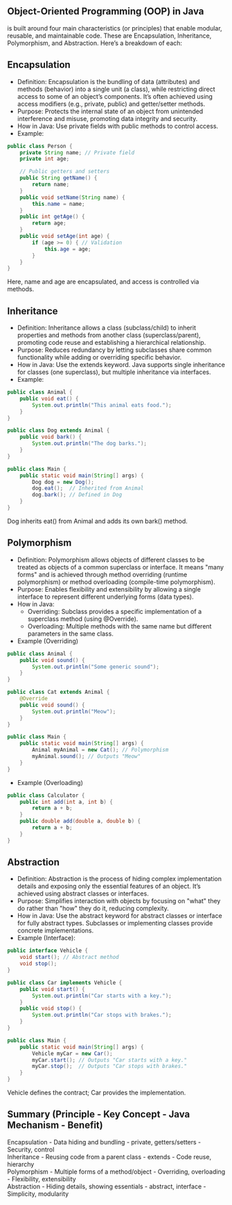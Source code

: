 ## Object-Oriented Programming (OOP) in Java 
is built around four main characteristics (or principles) that enable modular, 
reusable, and maintainable code. These are Encapsulation, Inheritance, Polymorphism, and Abstraction. 
Here’s a breakdown of each:

## Encapsulation
- Definition: Encapsulation is the bundling of data (attributes) and methods (behavior) into a single unit (a class), 
while restricting direct access to some of an object’s components. 
It’s often achieved using access modifiers (e.g., private, public) and getter/setter methods.
- Purpose: Protects the internal state of an object from unintended interference and misuse, promoting data integrity and security.
- How in Java: Use private fields with public methods to control access.
- Example:
```java
public class Person {
    private String name; // Private field
    private int age;

    // Public getters and setters
    public String getName() {
        return name;
    }
    public void setName(String name) {
        this.name = name;
    }
    public int getAge() {
        return age;
    }
    public void setAge(int age) {
        if (age >= 0) { // Validation
            this.age = age;
        }
    }
}
```
Here, name and age are encapsulated, and access is controlled via methods.

## Inheritance
- Definition: Inheritance allows a class (subclass/child) to inherit properties and methods from another class (superclass/parent),
promoting code reuse and establishing a hierarchical relationship.
- Purpose: Reduces redundancy by letting subclasses share common functionality while adding or overriding specific behavior.
- How in Java: Use the extends keyword. Java supports single inheritance for classes (one superclass), 
but multiple inheritance via interfaces.
- Example:
```java
public class Animal {
    public void eat() {
        System.out.println("This animal eats food.");
    }
}

public class Dog extends Animal {
    public void bark() {
        System.out.println("The dog barks.");
    }
}

public class Main {
    public static void main(String[] args) {
        Dog dog = new Dog();
        dog.eat();  // Inherited from Animal
        dog.bark(); // Defined in Dog
    }
}
```
Dog inherits eat() from Animal and adds its own bark() method.

## Polymorphism
- Definition: Polymorphism allows objects of different classes to be treated as objects of a common superclass or interface. 
It means "many forms" and is achieved through method overriding (runtime polymorphism) or method overloading 
(compile-time polymorphism).
- Purpose: Enables flexibility and extensibility by allowing a single interface to represent different underlying forms (data types).
- How in Java:
   - Overriding: Subclass provides a specific implementation of a superclass method (using @Override).
   - Overloading: Multiple methods with the same name but different parameters in the same class.
- Example (Overriding)
```java
public class Animal {
    public void sound() {
        System.out.println("Some generic sound");
    }
}

public class Cat extends Animal {
    @Override
    public void sound() {
        System.out.println("Meow");
    }
}

public class Main {
    public static void main(String[] args) {
        Animal myAnimal = new Cat(); // Polymorphism
        myAnimal.sound(); // Outputs "Meow"
    }
}
```
- Example (Overloading)
```java
public class Calculator {
    public int add(int a, int b) {
        return a + b;
    }
    public double add(double a, double b) {
        return a + b;
    }
}
```

## Abstraction
- Definition: Abstraction is the process of hiding complex implementation details and exposing only 
the essential features of an object. It’s achieved using abstract classes or interfaces.
- Purpose: Simplifies interaction with objects by focusing on "what" they do rather than "how" they do it, reducing complexity.
- How in Java: Use the abstract keyword for abstract classes or interface for fully abstract types. Subclasses or implementing classes provide concrete implementations.
- Example (Interface):
```java
public interface Vehicle {
    void start(); // Abstract method
    void stop();
}

public class Car implements Vehicle {
    public void start() {
        System.out.println("Car starts with a key.");
    }
    public void stop() {
        System.out.println("Car stops with brakes.");
    }
}

public class Main {
    public static void main(String[] args) {
        Vehicle myCar = new Car();
        myCar.start(); // Outputs "Car starts with a key."
        myCar.stop();  // Outputs "Car stops with brakes."
    }
}
```
Vehicle defines the contract; Car provides the implementation.

## Summary (Principle - Key Concept - Java Mechanism - Benefit)  
Encapsulation - Data hiding and bundling - private, getters/setters - Security, control  
Inheritance - Reusing code from a parent class - extends - Code reuse, hierarchy  
Polymorphism - Multiple forms of a method/object - Overriding, overloading - Flexibility, extensibility  
Abstraction - Hiding details, showing essentials - abstract, interface - Simplicity, modularity  
